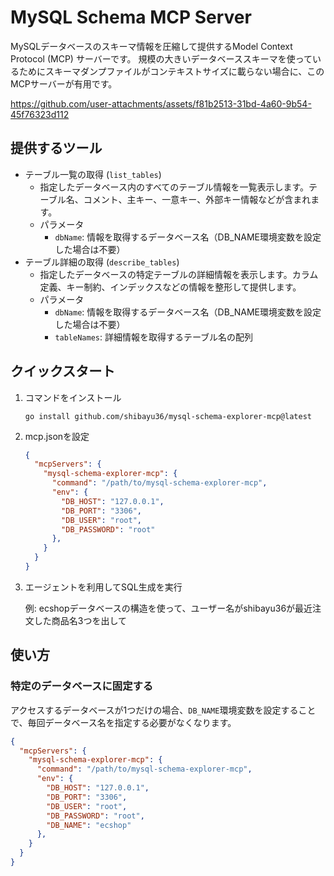 # MySQL Schema MCP Server

MySQLデータベースのスキーマ情報を圧縮して提供するModel Context Protocol (MCP) サーバーです。
規模の大きいデータベーススキーマを使っているためにスキーマダンプファイルがコンテキストサイズに載らない場合に、このMCPサーバーが有用です。

https://github.com/user-attachments/assets/f81b2513-31bd-4a60-9b54-45f76323d112

## 提供するツール

- テーブル一覧の取得 (`list_tables`)
  - 指定したデータベース内のすべてのテーブル情報を一覧表示します。テーブル名、コメント、主キー、一意キー、外部キー情報などが含まれます。
  - パラメータ
    - `dbName`: 情報を取得するデータベース名（DB_NAME環境変数を設定した場合は不要）
- テーブル詳細の取得 (`describe_tables`)
  - 指定したデータベースの特定テーブルの詳細情報を表示します。カラム定義、キー制約、インデックスなどの情報を整形して提供します。
  - パラメータ
    - `dbName`: 情報を取得するデータベース名（DB_NAME環境変数を設定した場合は不要）
    - `tableNames`: 詳細情報を取得するテーブル名の配列

## クイックスタート
1. コマンドをインストール

    ```
    go install github.com/shibayu36/mysql-schema-explorer-mcp@latest
    ```

2. mcp.jsonを設定

    ```json
    {
      "mcpServers": {
        "mysql-schema-explorer-mcp": {
          "command": "/path/to/mysql-schema-explorer-mcp",
          "env": {
            "DB_HOST": "127.0.0.1",
            "DB_PORT": "3306",
            "DB_USER": "root",
            "DB_PASSWORD": "root"
          },
        }
      }
    }
    ```

3. エージェントを利用してSQL生成を実行

    例: ecshopデータベースの構造を使って、ユーザー名がshibayu36が最近注文した商品名3つを出して

## 使い方

### 特定のデータベースに固定する

アクセスするデータベースが1つだけの場合、`DB_NAME`環境変数を設定することで、毎回データベース名を指定する必要がなくなります。

```json
{
  "mcpServers": {
    "mysql-schema-explorer-mcp": {
      "command": "/path/to/mysql-schema-explorer-mcp",
      "env": {
        "DB_HOST": "127.0.0.1",
        "DB_PORT": "3306",
        "DB_USER": "root",
        "DB_PASSWORD": "root",
        "DB_NAME": "ecshop"
      },
    }
  }
}
```
